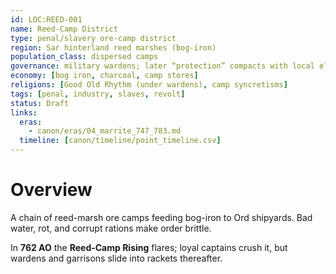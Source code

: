 ```yaml
---
id: LOC:REED-001
name: Reed-Camp District
type: penal/slavery ore-camp district
region: Sar hinterland reed marshes (bog-iron)
population_class: dispersed camps
governance: military wardens; later “protection” compacts with local elites
economy: [bog iron, charcoal, camp stores]
religions: [Good Old Rhythm (under wardens), camp syncretisms]
tags: [penal, industry, slaves, revolt]
status: Draft
links:
  eras:
    - canon/eras/04_marrite_747_783.md
  timeline: [canon/timeline/point_timeline.csv]
---
```


# Overview
A chain of reed-marsh ore camps feeding bog-iron to Ord shipyards. Bad water, rot, and corrupt rations make order brittle.  

In **762 AO** the **Reed-Camp Rising** flares; loyal captains crush it, but wardens and garrisons slide into rackets thereafter.
